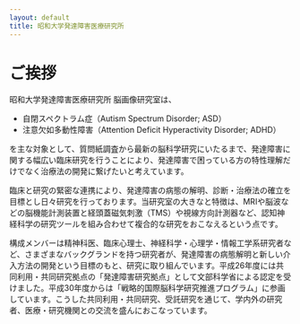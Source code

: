 ```yaml
---
layout: default
title: 昭和大学発達障害医療研究所
---
```



# ご挨拶 

昭和大学発達障害医療研究所 脳画像研究室は、
- 自閉スペクトラム症（Autism Spectrum Disorder; ASD）
- 注意欠如多動性障害（Attention Deficit Hyperactivity Disorder; ADHD）

を主な対象として、質問紙調査から最新の脳科学研究にいたるまで、発達障害に関する幅広い臨床研究を行うことにより、発達障害で困っている方の特性理解だけでなく治療法の開発に繋げたいと考えています。

臨床と研究の緊密な連携により、発達障害の病態の解明、診断・治療法の確立を目標とし日々研究を行っております。当研究室の大きなと特徴は、MRIや脳波などの脳機能計測装置と経頭蓋磁気刺激（TMS）や視線方向計測器など、認知神経科学の研究ツールを組み合わせて複合的な研究をおこなえるという点です。

構成メンバーは精神科医、臨床心理士、神経科学・心理学・情報工学系研究者など、さまざまなバックグランドを持つ研究者が、発達障害の病態解明と新しい介入方法の開発という目標のもと、研究に取り組んでいます。平成26年度には共同利用・共同研究拠点の「発達障害研究拠点」として文部科学省による認定を受けました。平成30年度からは「戦略的国際脳科学研究推進プログラム」に参画しています。こうした共同利用・共同研究、受託研究を通じて、学内外の研究者、医療・研究機関との交流を盛んにおこなっています。